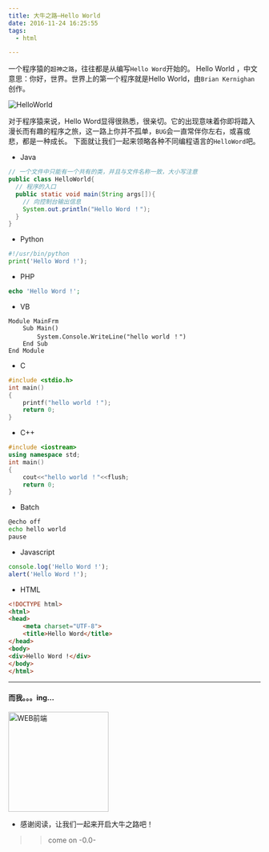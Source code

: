 ```yaml
---
title: 大牛之路—Hello World
date: 2016-11-24 16:25:55
tags:
  - html

---
```


一个程序猿的`超神之路`，往往都是从编写`Hello Word`开始的。
Hello World ，中文意思：你好，世界。世界上的第一个程序就是Hello World，由`Brian Kernighan`创作。

![HelloWorld](//tiven.cn/assets/img/img-HelloWorld.png)

<!--more-->
对于程序猿来说，Hello Word显得很熟悉，很亲切。它的出现意味着你即将踏入漫长而有趣的程序之旅，这一路上你并不孤单，`BUG`会一直常伴你左右，或喜或悲，都是一种成长。
下面就让我们一起来领略各种不同编程语言的`HelloWord`吧。
* Java
```Java
// 一个文件中只能有一个共有的类，并且与文件名称一致，大小写注意
public class HelloWorld{
  // 程序的入口
  public static void main(String args[]){
    // 向控制台输出信息
    System.out.println("Hello Word ！");
  }
}
```
* Python
```Python
#!/usr/bin/python
print('Hello Word !');
```
* PHP
```Php
echo 'Hello Word !';
```
* VB
```Vb
Module MainFrm
    Sub Main()
        System.Console.WriteLine("hello world ！")
    End Sub
End Module
```
* C
```C
#include <stdio.h>
int main()
{
    printf("hello world ！");
    return 0;
}
```
* C++
```C++
#include <iostream>
using namespace std;
int main()
{
    cout<<"hello world ！"<<flush;
    return 0;
}
```
* Batch
```Bash
@echo off
echo hello world
pause
```
* Javascript
```Javascript
console.log('Hello Word !');
alert('Hello Word !');
```
* HTML
```Html
<!DOCTYPE html>
<html>
<head>
    <meta charset="UTF-8">
    <title>Hello Word</title>
</head>
<body>
<div>Hello Word !</div>
</body>
</html>
```
---
#### 而我。。。ing...
<a href="//tiven.cn" alt="tiven"><img src="//tiven.cn/logo.png" width="200" title="WEB前端"/></a>
* 感谢阅读，让我们一起来开启大牛之路吧！
>> come on -0.0-



